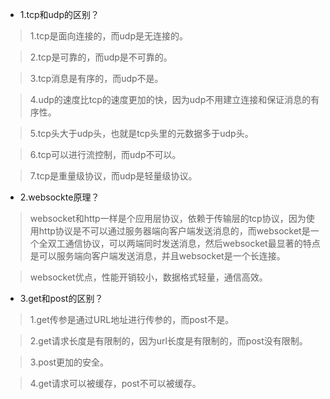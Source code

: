 - 1.tcp和udp的区别？

>1.tcp是面向连接的，而udp是无连接的。

>2.tcp是可靠的，而udp是不可靠的。

>3.tcp消息是有序的，而udp不是。

>4.udp的速度比tcp的速度更加的快，因为udp不用建立连接和保证消息的有序性。

>5.tcp头大于udp头，也就是tcp头里的元数据多于udp头。

>6.tcp可以进行流控制，而udp不可以。

>7.tcp是重量级协议，而udp是轻量级协议。

- 2.websockte原理？

>websocket和http一样是个应用层协议，依赖于传输层的tcp协议，因为使用http协议是不可以通过服务器端向客户端发送消息的，而websocket是一个全双工通信协议，可以两端同时发送消息，然后websocket最显著的特点是可以服务端向客户端发送消息，并且websocket是一个长连接。

>websocket优点，性能开销较小，数据格式轻量，通信高效。

- 3.get和post的区别？

>1.get传参是通过URL地址进行传参的，而post不是。

>2.get请求长度是有限制的，因为url长度是有限制的，而post没有限制。

>3.post更加的安全。

>4.get请求可以被缓存，post不可以被缓存。

